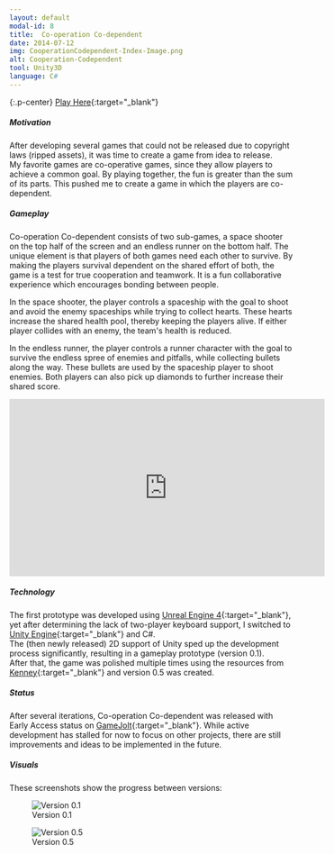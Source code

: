 ```yaml
---
layout: default
modal-id: 8
title:  Co-operation Co-dependent
date: 2014-07-12
img: CooperationCodependent-Index-Image.png
alt: Cooperation-Codependent
tool: Unity3D
language: C#
---
```


{:.p-center}
[Play Here][gamejolt-cooperation-codependent]{:target="_blank"}

##### Motivation

After developing several games that could not be released due to copyright laws (ripped assets), it was time to create a game from idea to release.  
My favorite games are co-operative games, since they allow players to achieve a common goal. By playing together, the fun is greater than the sum of its parts. This pushed me to create a game in which the players are co-dependent.

##### Gameplay

Co-operation Co-dependent consists of two sub-games, a space shooter on the top half of the screen and an endless runner on the bottom half. The unique element is that players of both games need each other to survive. By making the players survival dependent on the shared effort of both, the game is a test for true cooperation and teamwork. It is a fun collaborative experience which encourages bonding between people.  

In the space shooter, the player controls a spaceship with the goal to shoot and avoid the enemy spaceships while trying to collect hearts. These hearts increase the shared health pool, thereby keeping the players alive. If either player collides with an enemy, the team's health is reduced.

In the endless runner, the player controls a runner character with the goal to survive the endless spree of enemies and pitfalls, while collecting bullets along the way. These bullets are used by the spaceship player to shoot enemies. Both players can also pick up diamonds to further increase their shared score.

<DIV class="figure-block">
    <iframe width="560" height="315" src="https://www.youtube.com/embed/ttoEdCzgCxA" frameborder="0" allowfullscreen ></iframe>
</DIV>

##### Technology

The first prototype was developed using [Unreal Engine 4][unreal-engine-4]{:target="_blank"}, yet after determining the lack of two-player keyboard support, I switched to [Unity Engine][unity-3d]{:target="_blank"} and C#.  
The (then newly released) 2D support of Unity sped up the development process significantly, resulting in a gameplay prototype (version 0.1).  
After that, the game was polished multiple times using the resources from [Kenney][kenney]{:target="_blank"} and version 0.5 was created.

##### Status

After several iterations, Co-operation Co-dependent was released with Early Access status on [GameJolt][gamejolt-cooperation-codependent]{:target="_blank"}. While active development has stalled for now to focus on other projects, there are still improvements and ideas to be implemented in the future.

##### Visuals

These screenshots show the progress between versions:

<DIV class="figure-block">
    <figure class="center-image">
        <img src="{{site.baseurl}}/assets/images/cooperation_codependent/Version0.1.png" class="img-responsive img-centered" alt="Version 0.1"/>
        <figcaption>Version 0.1</figcaption>
    </figure>
    <figure class="center-image">
        <img src="{{site.baseurl}}/assets/images/cooperation_codependent/Version0.5.png" class="img-responsive img-centered" alt="Version 0.5"/>
        <figcaption>Version 0.5</figcaption>
    </figure>
</DIV>

[gamejolt-cooperation-codependent]: https://gamejolt.com/games/co-operation-co-dependent/147907#close
[unreal-engine-4]: https://www.unrealengine.com/what-is-unreal-engine-4
[unity-3d]: https://unity3d.com/unity
[kenney]: https://kenney.nl/
